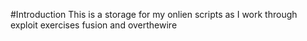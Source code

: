 #Introduction
This is a storage for my onlien scripts as I work through exploit exercises fusion and overthewire
